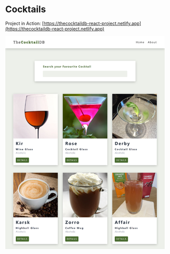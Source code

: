 # Cocktails

Project in Action: [https://thecocktaildb-react-project.netlify.app](https://thecocktaildb-react-project.netlify.app)

![Screenshot](./src/Images/Screenshot.png)
